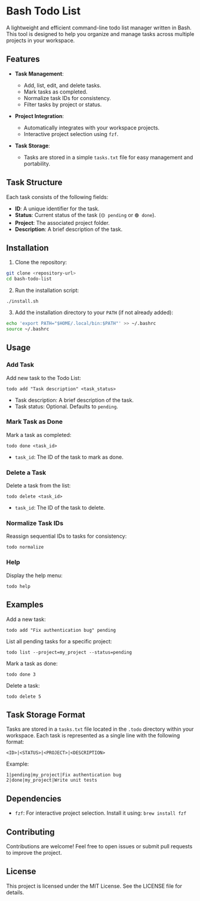 # Bash Todo List

A lightweight and efficient command-line todo list manager written in Bash. This tool is designed to help you organize and manage tasks across multiple projects in your workspace.

## Features

- **Task Management**:

  - Add, list, edit, and delete tasks.
  - Mark tasks as completed.
  - Normalize task IDs for consistency.
  - Filter tasks by project or status.

- **Project Integration**:

  - Automatically integrates with your workspace projects.
  - Interactive project selection using `fzf`.

- **Task Storage**:
  - Tasks are stored in a simple `tasks.txt` file for easy management and portability.

## Task Structure

Each task consists of the following fields:

- **ID**: A unique identifier for the task.
- **Status**: Current status of the task (`🟡 pending` or `🟢 done`).
- **Project**: The associated project folder.
- **Description**: A brief description of the task.

## Installation

1. Clone the repository:

```bash
git clone <repository-url>
cd bash-todo-list
```

2. Run the installation script:

`./install.sh`

3. Add the installation directory to your `PATH` (if not already added):

```bash
echo 'export PATH="$HOME/.local/bin:$PATH"' >> ~/.bashrc
source ~/.bashrc
```

## Usage

### Add Task

Add new task to the Todo List:

`todo add "Task description" <task_status>`

- Task description: A brief description of the task.
- Task status: Optional. Defaults to `pending`.

### Mark Task as Done

Mark a task as completed:

`todo done <task_id>`

- `task_id`: The ID of the task to mark as done.

### Delete a Task

Delete a task from the list:

`todo delete <task_id>`

- `task_id`: The ID of the task to delete.

### Normalize Task IDs

Reassign sequential IDs to tasks for consistency:

`todo normalize`

### Help

Display the help menu:

`todo help`

## Examples

Add a new task:

`todo add "Fix authentication bug" pending`

List all pending tasks for a specific project:

`todo list --project=my_project --status=pending`

Mark a task as done:

`todo done 3`

Delete a task:

`todo delete 5`

## Task Storage Format

Tasks are stored in a `tasks.txt` file located in the `.todo` directory within your workspace. Each task is represented as a single line with the following format:

`<ID>|<STATUS>|<PROJECT>|<DESCRIPTION>`

Example:

```
1|pending|my_project|Fix authentication bug
2|done|my_project|Write unit tests
```

## Dependencies

- `fzf`: For interactive project selection. Install it using: `brew install fzf`

## Contributing

Contributions are welcome! Feel free to open issues or submit pull requests to improve the project.

## License

This project is licensed under the MIT License. See the LICENSE file for details.
